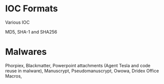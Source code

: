 # IOC Formats

Various IOC

MD5, SHA-1 and SHA256

# Malwares

Phorpiex,
Blackmatter, 
Powerpoint attachments (Agent Tesla and code reuse in malware),
Manuscrypt, 
Pseudomanuscrypt, 
Owowa, 
Dridex Office Macros,
